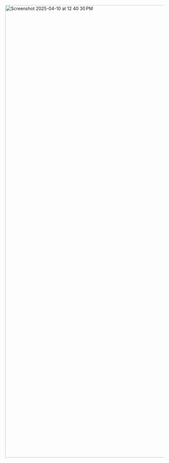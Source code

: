 <img width="1440" alt="Screenshot 2025-04-10 at 12 40 30 PM" src="https://github.com/user-attachments/assets/87d34e3d-f928-4ae6-8bfc-af6998a1c7f8" />
